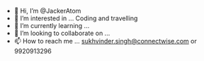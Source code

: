 - 👋 Hi, I’m @JackerAtom
- 👀 I’m interested in ... Coding and travelling
- 🌱 I’m currently learning ... 
- 💞️ I’m looking to collaborate on ...
- 📫 How to reach me ... sukhvinder.singh@connectwise.com or 9920913296

<!---
JackerAtom/JackerAtom is a ✨ special ✨ repository because its `README.md` (this file) appears on your GitHub profile.
You can click the Preview link to take a look at your changes.
--->
